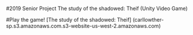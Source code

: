 #2019 Senior Project The study of the shadowed: Theif  (Unity Video Game)
  


#Play the game!
[The study of the shadowed: Theif] (carllowther-sp.s3.amazonaws.com.s3-website-us-west-2.amazonaws.com)